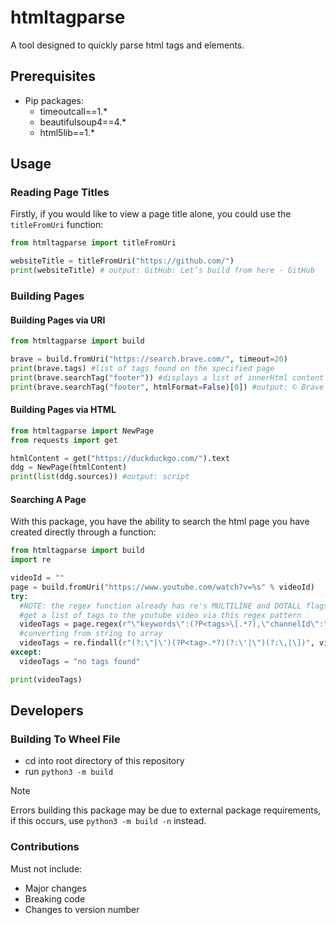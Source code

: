 # htmltagparse
A tool designed to quickly parse html tags and elements.

## Prerequisites
- Pip packages:
  - timeoutcall==1.*
  - beautifulsoup4==4.*
  - html5lib==1.*

## Usage
### Reading Page Titles
Firstly, if you would like to view a page title alone, you could use the `titleFromUri` function:
```python
from htmltagparse import titleFromUri

websiteTitle = titleFromUri("https://github.com/")
print(websiteTitle) # output: GitHub: Let’s build from here · GitHub
```

### Building Pages
#### Building Pages via URI
```python
from htmltagparse import build

brave = build.fromUri("https://search.brave.com/", timeout=20)
print(brave.tags) #list of tags found on the specified page
print(brave.searchTag("footer")) #displays a list of innerHtml content to the footer tags
print(brave.searchTag("footer", htmlFormat=False)[0]) #output: © Brave Software Brave Search API Summarizer Helpful answers Report a security issue
```

#### Building Pages via HTML
```python
from htmltagparse import NewPage
from requests import get

htmlContent = get("https://duckduckgo.com/").text
ddg = NewPage(htmlContent)
print(list(ddg.sources)) #output: script
```

#### Searching A Page
With this package, you have the ability to search the html page you have created directly through a function:
```python
from htmltagparse import build
import re

videoId = ""
page = build.fromUri("https://www.youtube.com/watch?v=%s" % videoId)
try:
  #NOTE: the regex function already has re's MULTILINE and DOTALL flags in use
  #get a list of tags to the youtube video via this regex pattern
  videoTags = page.regex(r"\"keywords\":(?P<tags>\[.*?),\"channelId\":").group("tags")
  #converting from string to array
  videoTags = re.findall(r"(?:\"|\')(?P<tag>.*?)(?:\'|\")(?:\,|\])", videoTags)
except:
  videoTags = "no tags found"

print(videoTags)
```

## Developers
### Building To Wheel File
- cd into root directory of this repository
- run `python3 -m build`

> [!NOTE]
> Errors building this package may be due to external package requirements, if this occurs, use `python3 -m build -n` instead.

### Contributions
Must not include:
- Major changes
- Breaking code
- Changes to version number
